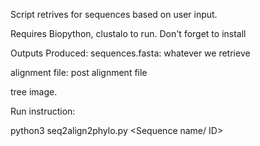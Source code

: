 Script retrives for sequences based on user input.

Requires Biopython, clustalo to run. Don't forget to install

Outputs Produced:
sequences.fasta: whatever we retrieve

alignment file: post alignment file

tree image.

Run instruction:

python3 seq2align2phylo.py <Sequence name/ ID>
